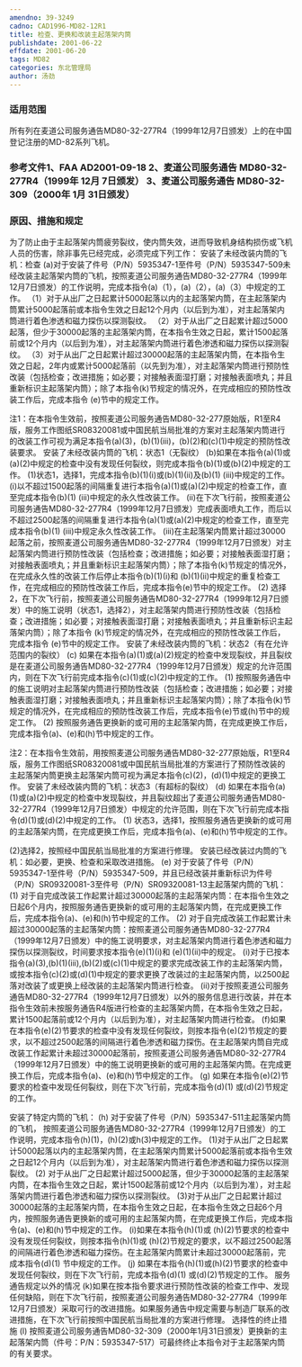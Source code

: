 ```yaml
---
amendno: 39-3249
cadno: CAD1996-MD82-12R1
title: 检查、更换和改装主起落架内筒
publishdate: 2001-06-22
effdate: 2001-06-20
tags: MD82
categories: 东北管理局
author: 汤劲
---
```


### 适用范围 
所有列在麦道公司服务通告MD80-32-277R4（1999年12月7日颁发）上的在中国登记注册的MD-82系列飞机。

### 参考文件1、FAA AD2001-09-18 2、麦道公司服务通告 MD80-32-277R4（1999年 12月 7日颁发） 3、麦道公司服务通告 MD80-32-309（2000年 1月 31日颁发）

### 原因、措施和规定 
为了防止由于主起落架内筒疲劳裂纹，使内筒失效，进而导致机身结构损伤或飞机人员的伤害，除非事先已经完成，必须完成下列工作： 
安装了未经改装内筒的飞机：检查
    (a)对于安装了件号（P/N）5935347-1至件号（P/N）5935347-509未经改装主起落架内筒的飞机，按照麦道公司服务通告MD80-32-277R4（1999年12月7日颁发）的工作说明，完成本指令(a)（1），(a)（2），(a)（3）中规定的工作。 
   （1）对于从出厂之日起累计5000起落以内的主起落架内筒，在主起落架内筒累计5000起落前或本指令生效之日起12个月内（以后到为准），对主起落架内筒进行着色渗透和磁力探伤以探测裂纹。 
   （2）对于从出厂之日起累计超过5000起落，但少于30000起落的主起落架内筒，在本指令生效之日起，累计1500起落前或12个月内（以后到为准），对主起落架内筒进行着色渗透和磁力探伤以探测裂纹。 
   （3）对于从出厂之日起累计超过30000起落的主起落架内筒，在本指令生效之日起，2年内或累计5000起落前（以先到为准），对主起落架内筒进行预防性改装（包括检查；改进措施；如必要；对接触表面湿打磨；对接触表面喷丸；并且重新标识主起落架内筒）；除了本指令(k)节规定的情况外，在完成相应的预防性改装工作后，完成本指令
(e)节中的规定工作。 

注1：在本指令生效前，按照麦道公司服务通告MD80-32-277原始版，R1至R4版，服务工作图纸SR08320081或中国民航当局批准的方案对主起落架内筒进行的改装工作可视为满足本指令(a)(3)，(b)(1)(iii)，(b)(2)和(c)(1)中规定的预防性改装要求。 
安装了未经改装内筒的飞机：状态1（无裂纹） 
(b)如果在本指令(a)(1)或(a)(2)中规定的检查中没有发现任何裂纹，则完成本指令(b)(1)或(b)(2)中规定的工作。 
   (1)状态1，选择1，完成本指令(b)(1)(i)或(b)(1)(ii)及(b)(1) 
(iii)中规定的工作。 
    (i)以不超过1500起落的间隔重复进行本指令(a)(1)或(a)(2)中规定的检查工作，直至完成本指令(b)(1) (iii)中规定的永久性改装工作。 
    (ii)在下次飞行前，按照麦道公司服务通告MD80-32-277R4（1999年12月7日颁发）完成表面喷丸工作，而后以不超过2500起落的间隔重复进行本指令(a)(1)或(a)(2)中规定的检查工作，直至完成本指令(b)(1) (iii)中规定永久性改装工作。 
    (iii)在主起落架内筒累计超过30000起落之前，按照麦道公司服务通告MD80-32-277R4（1999年12月7日颁发）对主起落架内筒进行预防性改装（包括检查；改进措施；如必要；对接触表面湿打磨；对接触表面喷丸；并且重新标识主起落架内筒）；除了本指令(k)节规定的情况外，在完成永久性的改装工作后停止本指令(b)(1)(i)和 
(b)(1)(ii)中规定的重复检查工作，在完成相应的预防性改装工作后，完成本指令(e)节中的规定工作。 
    (2) 选择2，在下次飞行前，按照麦道公司服务通告MD80-32-277R4（1999年12月7日颁发）中的施工说明（状态1，选择2），对主起落架内筒进行预防性改装（包括检查；改进措施；如必要；对接触表面湿打磨；对接触表面喷丸；并且重新标识主起落架内筒）；除了本指令
(k)节规定的情况外，在完成相应的预防性改装工作后，完成本指令 (e)节中的规定工作。 
安装了未经改装内筒的飞机：状态2（有在允许范围内的裂纹）
 (c) 如果在本指令(a)(1)或(a)(2)规定的检查中发现裂纹，并且裂纹是在麦道公司服务通告MD80-32-277R4（1999年12月7日颁发）规定的允许范围内，则在下次飞行前完成本指令(c)(1)或(c)(2)中规定的工作。 
    (1) 按照服务通告中的施工说明对主起落架内筒进行预防性改装（包括检查；改进措施；如必要；对接触表面湿打磨；对接触表面喷丸；并且重新标识主起落架内筒）；除了本指令(k)节规定的情况外，在完成相应的预防性改装工作后，完成本指令(e)节或(h)节中的规定工作。 
    (2) 按照服务通告更换新的或可用的主起落架内筒，在完成更换工作后，完成本指令(a)、(e)和(h)节中规定的工作。 

注2：在本指令生效前，用按照麦道公司服务通告MD80-32-277原始版，R1至R4版，服务工作图纸SR08320081或中国民航当局批准的方案进行了预防性改装的主起落架内筒更换主起落架内筒可视为满足本指令(c)(2)，(d)(1)中规定的更换工作。 
安装了未经改装内筒的飞机：状态3（有超标的裂纹） 
(d) 如果在本指令(a)(1)或(a)(2)中规定的检查中发现裂纹，并且裂纹超出了麦道公司服务通告MD80-32-277R4（1999年12月7日颁发）中规定的允许范围，则在下次飞行前完成本指令(d)(1)或(d)(2)中规定的工作。 
    (1) 状态3，选择1，按照服务通告更换新的或可用的主起落架内筒，在完成更换工作后，完成本指令(a)、(e)和(h)节中规定的工作。

(2)选择2，按照经中国民航当局批准的方案进行修理。 
安装已经改装过内筒的飞机：如必要，更换、检查和采取改进措施。 
    (e) 对于安装了件号（P/N）5935347-1至件号（P/N）5935347-509，并且已经改装并重新标识为件号（P/N）SR09320081-3至件号（P/N）SR09320081-13主起落架内筒的飞机： 
    (1) 对于自完成改装工作起累计超过30000起落的主起落架内筒：在本指令生效之日起6个月内，按照服务通告更换新的或可用的主起落架内筒，在完成更换工作后，完成本指令(a)、(e)和(h)节中规定的工作。 
(2) 对于自完成改装工作起累计未超过30000起落的主起落架内筒：按照麦道公司服务通告MD80-32-277R4（1999年12月7日颁发）中的施工说明要求，对主起落架内筒进行着色渗透和磁力探伤以探测裂纹，时间要求按本指令(e)(1)(i)和 (e)(1)(ii)中的规定。 
    (i)对于已按本指令(a)(3),(b)(1)(iii),(b)(2)或(c)(1)中规定的要求完成改装工作的主起落架内筒，或按本指令(c)(2)或(d)(1)中规定的要求更换了改装过的主起落架内筒，以2500起落对改装了或更换上经改装的主起落架内筒进行检查。 
    (ii)对于按照麦道公司服务通告MD80-32-277R4（1999年12月7日颁发）以外的服务信息进行改装，并在本指令生效前未按服务通告R4版进行检查的主起落架内筒，在本指令生效之日起，累计1500起落前或12个月内（以后到为准），对主起落架内筒进行检查。 
    (f)如果在本指令(e)(2)节要求的检查中没有发现任何裂纹，则按本指令(e)(2)节规定的要求，以不超过2500起落的间隔进行着色渗透和磁力探伤。在主起落架内筒自完成改装工作起累计未超过30000起落前，按照麦道公司服务通告MD80-32-277R4（1999年12月7日颁发）中的施工说明更换新的或可用的主起落架内筒。在完成更换工作后，完成本指令(a)、(e)和(h)节中规定的工作。 
(g) 如果在本指令(e)(2)节要求的检查中发现任何裂纹，则在下次飞行前，完成本指令(d)(1) 或(d)(2)节规定的工作。 

安装了特定内筒的飞机：
 (h) 对于安装了件号（P/N）5935347-511主起落架内筒的飞机，
按照麦道公司服务通告MD80-32-277R4（1999年12月7日颁发）的工作说明，完成本指令(h)(1)，(h)(2)或h(3)中规定的工作。 
    (1)对于从出厂之日起累计5000起落以内的主起落架内筒，在主起落架内筒累计5000起落前或本指令生效之日起12个月内（以后到为准），对主起落架内筒进行着色渗透和磁力探伤以探测裂纹。 
    (2) 对于从出厂之日起累计超过5000起落，但少于30000起落的主起落架内筒，在本指令生效之日起，累计1500起落前或12个月内（以后到为准），对主起落架内筒进行着色渗透和磁力探伤以探测裂纹。 
(3)对于从出厂之日起累计超过30000起落的主起落架内筒，在本指令生效之日起，在本指令生效之日起6个月内，按照服务通告更换新的或可用的主起落架内筒，在完成更换工作后，完成本指令(a)、(e)和(h)节中规定的工作。 
   (i)如果在本指令(h)(1)或 (h)(2)节要求的检查中没有发现任何裂纹，则按本指令(h)(1)或 (h)(2)节规定的要求，以不超过2500起落的间隔进行着色渗透和磁力探伤。在主起落架内筒累计未超过30000起落前，完成本指令(d)(1) 节中规定的工作。 
(j) 如果在本指令(h)(1)或(h)(2)节要求的检查中发现任何裂纹，则在下次飞行前，完成本指令(d)(1) 或(d)(2)节规定的工作。 
服务通告规定以外的情况 
   (k)如果在按本指令要求进行预防性改装的检查工作中、发现任何缺陷，则在下次飞行前，按照麦道公司服务通告MD80-32-277R4（1999年12月7日颁发）采取可行的改进措施。如果服务通告中规定需要与制造厂联系的改进措施，在下次飞行前按照中国民航当局批准的方案进行修理。 
选择性的终止措施 
    (l) 按照麦道公司服务通告MD80-32-309（2000年1月31日颁发）更换新的主起落架内筒（件号：P/N：5935347-517）可最终终止本指令对于主起落架内筒的有关要求。

